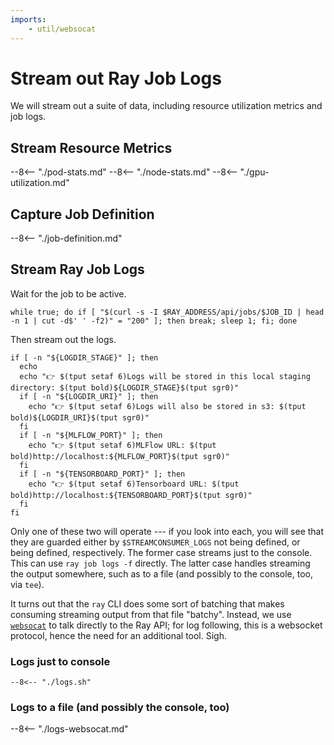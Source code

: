 ```yaml
---
imports:
    - util/websocat
---
```


# Stream out Ray Job Logs

We will stream out a suite of data, including resource utilization metrics and job logs.

## Stream Resource Metrics

--8<-- "./pod-stats.md"
--8<-- "./node-stats.md"
--8<-- "./gpu-utilization.md"

## Capture Job Definition

--8<-- "./job-definition.md"

## Stream Ray Job Logs

Wait for the job to be active.

```shell
while true; do if [ "$(curl -s -I $RAY_ADDRESS/api/jobs/$JOB_ID | head -n 1 | cut -d$' ' -f2)" = "200" ]; then break; sleep 1; fi; done
```

Then stream out the logs.

```shell
if [ -n "${LOGDIR_STAGE}" ]; then
  echo
  echo "👉 $(tput setaf 6)Logs will be stored in this local staging directory: $(tput bold)${LOGDIR_STAGE}$(tput sgr0)"
  if [ -n "${LOGDIR_URI}" ]; then
    echo "👉 $(tput setaf 6)Logs will also be stored in s3: $(tput bold)${LOGDIR_URI}$(tput sgr0)"
  fi
  if [ -n "${MLFLOW_PORT}" ]; then
    echo "👉 $(tput setaf 6)MLFlow URL: $(tput bold)http://localhost:${MLFLOW_PORT}$(tput sgr0)"
  fi
  if [ -n "${TENSORBOARD_PORT}" ]; then
    echo "👉 $(tput setaf 6)Tensorboard URL: $(tput bold)http://localhost:${TENSORBOARD_PORT}$(tput sgr0)"
  fi
fi
```

Only one of these two will operate --- if you look into each, you will
see that they are guarded either by `$STREAMCONSUMER_LOGS` not being
defined, or being defined, respectively. The former case streams just
to the console. This can use `ray job logs -f` directly. The latter
case handles streaming the output somewhere, such as to a file (and
possibly to the console, too, via `tee`).

It turns out that the `ray` CLI does some sort of batching that makes
consuming streaming output from that file "batchy". Instead, we use
[`websocat`](https://github.com/vi/websocat) to talk directly to the
Ray API; for log following, this is a websocket protocol, hence the
need for an additional tool. Sigh.

### Logs just to console

```shell
--8<-- "./logs.sh"
```

### Logs to a file (and possibly the console, too)

--8<-- "./logs-websocat.md"

